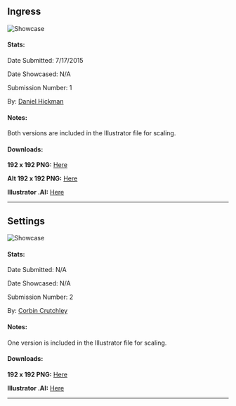 ## Ingress
![Showcase](https://raw.githubusercontent.com/materialos/Illustrations/master/Daniel%20Hickman/MaterialUp/Raster/Ingress/color-two-shadow.png)

#### Stats:

Date Submitted: 7/17/2015

Date Showcased: N/A

Submission Number: 1

By: [Daniel Hickman](https://plus.google.com/u/0/+DanielHickman)

#### Notes:

Both versions are included in the Illustrator file for scaling.

#### Downloads:

**192 x 192 PNG:** [Here](https://github.com/materialos/Icons/blob/master/Daniel%20Hickman/Raster/Ingress/ingress.png)

**Alt 192 x 192 PNG:** [Here](https://github.com/materialos/Icons/blob/master/Daniel%20Hickman/Raster/Ingress/ingress-alt.png)

**Illustrator .AI:** [Here](https://github.com/materialos/Icons/blob/master/Daniel%20Hickman/Vector/ingress.ai?raw=true)

***
## Settings
![Showcase](https://raw.githubusercontent.com/materialos/Illustrations/a9df265c106fe7d3507077571bdf2bfe97abcc70/Corbin%20Crutchley%20(crutchcorn)/MaterialUp/Raster/settings.png)

#### Stats:

Date Submitted: N/A

Date Showcased: N/A

Submission Number: 2

By: [Corbin Crutchley](https://plus.google.com/u/0/+CorbinCrutchley)

#### Notes:

One version is included in the Illustrator file for scaling.

#### Downloads:

**192 x 192 PNG:** [Here](https://github.com/materialos/Icons/blob/master/Corbin%20Crutchley%20(crutchcorn)/Raster/settings.png)

**Illustrator .AI:** [Here](https://github.com/materialos/Icons/blob/master/Corbin%20Crutchley%20(crutchcorn)/Vector/settings.ai?raw=true)

***
